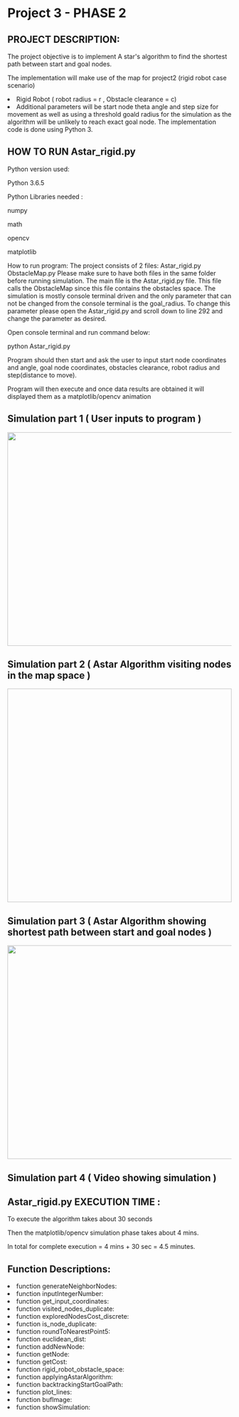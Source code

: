 # Project 3 - PHASE 2

## PROJECT DESCRIPTION:
<p>The project objective is to implement A star's algorithm to find the shortest path between start and goal nodes.
<p>The implementation will make use of the map for project2 (rigid robot case scenario)
<li>Rigid Robot ( robot radius = r , Obstacle clearance = c)</li>
<li>Additional parameters will be start node theta angle and step size for movement as well as using a threshold goald radius for the simulation as the algorithm will be unlikely to reach exact goal node. 
The implementation code is done using Python 3.

## HOW TO RUN Astar_rigid.py
<p>Python version used:
  <p> Python 3.6.5
<p> Python Libraries needed :
  <p> numpy
  <p> math
  <p> opencv
  <p> matplotlib  
<p> How to run program:
  The project consists of 2 files:
  Astar_rigid.py
  ObstacleMap.py
  Please make sure to have both files in the same folder before running simulation.
  The main file is the Astar_rigid.py file. This file calls the ObstacleMap since this file contains the obstacles space.
  The simulation is mostly console terminal driven and the only parameter that can not be changed from the console terminal is the goal_radius. To change this parameter please open the Astar_rigid.py and scroll down to line 292 and change the parameter as desired.
  <p>Open console terminal and run command below:
    <p>python Astar_rigid.py
  <p>Program should then start and ask the user to input start node coordinates and angle, goal node coordinates, obstacles clearance, robot radius and step(distance to move).
  <p>Program will then execute and once data results are obtained it will displayed them as a matplotlib/opencv animation 

## Simulation part 1 ( User inputs to program )
<image src="https://github.com/gato78/Class-Projects/blob/master/Project3/phase2/Input%20from%20terminal%20.JPEG " width="640" height="480" ></image>

## Simulation part 2 ( Astar Algorithm visiting nodes in the map space )
<image src=" " width="640" height="480" ></image>

## Simulation part 3 ( Astar Algorithm showing shortest path between start and goal nodes )
<image src="https://github.com/gato78/Class-Projects/blob/master/Project3/phase2/optimal%20path.gif " width="640" height="480" ></image>

## Simulation part 4 ( Video showing simulation )

## Astar_rigid.py EXECUTION TIME :
<p>To execute the algorithm takes about 30 seconds
<p>Then the matplotlib/opencv simulation phase takes about 4 mins.
<p>In total for complete execution = 4 mins + 30 sec = 4.5 minutes.

## Function Descriptions:
<li>function generateNeighborNodes:</li>
<li>function inputIntegerNumber:</li>
<li>function get_input_coordinates:</li>
<li>function visited_nodes_duplicate:</li>
<li>function exploredNodesCost_discrete:</li>
<li>function is_node_duplicate:</li>
<li>function roundToNearestPoint5:</li>
<li>function euclidean_dist:</li>
<li>function addNewNode:</li>
<li>function getNode:</li>
<li>function getCost:</li>
<li>function rigid_robot_obstacle_space:</li>
<li>function applyingAstarAlgorithm:</li>
<li>function backtrackingStartGoalPath:</li>
<li>function plot_lines:</li>
<li>function bufImage:</li>
<li>function showSimulation:</li>
